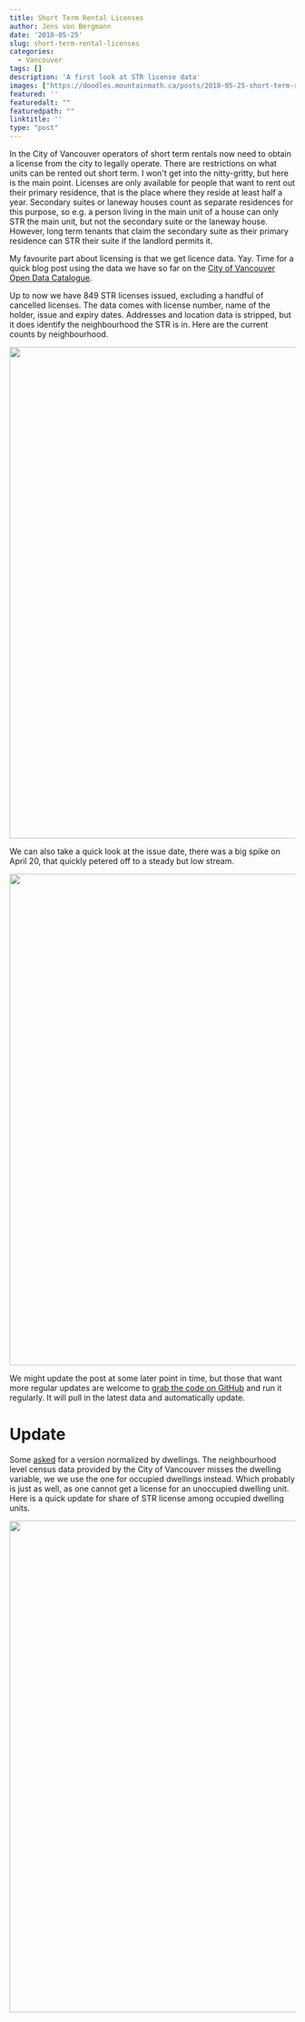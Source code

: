 ```yaml
---
title: Short Term Rental Licenses
author: Jens von Bergmann
date: '2018-05-25'
slug: short-term-rental-licenses
categories:
  - Vancouver
tags: []
description: 'A first look at STR license data'
images: ["https://doodles.mountainmath.ca/posts/2018-05-25-short-term-rental-licenses_files/figure-html/str_map-1.png"]
featured: ''
featuredalt: ""
featuredpath: ""
linktitle: ''
type: "post"
---
```








In the City of Vancouver operators of short term rentals now need to obtain a license from the city to legally operate. There are restrictions on what units can be rented out short term. I won't get into the nitty-gritty, but here is the main point. Licenses are only available for people that want to rent out their primary residence, that is the place where they reside at least half a year. Secondary suites or laneway houses count as separate residences for this purpose, so e.g. a person living in the main unit of a house can only STR the main unit, but not the secondary suite or the laneway house. However, long term tenants that claim the secondary suite as their primary residence can STR their suite if the landlord permits it.

My favourite part about licensing is that we get licence data. Yay. Time for a quick blog post using the data we have so far on the [City of Vancouver Open Data Catalogue](http://data.vancouver.ca/datacatalogue/businessLicence.htm). 



Up to now we have 849 STR licenses issued, excluding a handful of cancelled licenses. The data comes with license number, name of the holder, issue and expiry dates. Addresses and location data is stripped, but it does identify the neighbourhood the STR is in. Here are the current counts by neighbourhood.


<img src="/posts/2018-05-25-short-term-rental-licenses_files/figure-html/str_map-1.png" width="864" />

We can also take a quick look at the issue date, there was a big spike on April 20, that quickly petered off to a steady but low stream.

<img src="/posts/2018-05-25-short-term-rental-licenses_files/figure-html/unnamed-chunk-4-1.png" width="864" />

We might update the post at some later point in time, but those that want more regular updates are welcome to [grab the code on GitHub](https://github.com/mountainMath/doodles/blob/master/content/posts/2018-05-25-short-term-rental-licenses.Rmarkdown) and run it regularly. It will pull in the latest data and automatically update.

# Update
Some [asked](https://twitter.com/yvryimby/status/1000123204747251718) for a version normalized by dwellings. The neighbourhood level census data provided by the City of Vancouver misses the dwelling variable, we we use the one for occupied dwellings instead. Which probably is just as well, as one cannot get a license for an unoccupied dwelling unit. Here is a quick update for share of STR license among occupied dwelling units.

<img src="/posts/2018-05-25-short-term-rental-licenses_files/figure-html/str_map_share-1.png" width="864" />
